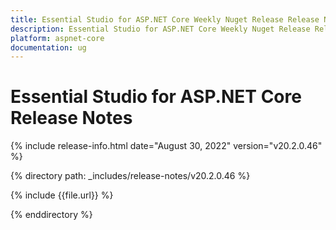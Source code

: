 ```yaml
---
title: Essential Studio for ASP.NET Core Weekly Nuget Release Release Notes  
description: Essential Studio for ASP.NET Core Weekly Nuget Release Release Notes  
platform: aspnet-core
documentation: ug
---
```


# Essential Studio for ASP.NET Core  Release Notes  

{% include release-info.html date="August 30, 2022"  version="v20.2.0.46" %} 

{% directory path: _includes/release-notes/v20.2.0.46 %}

{% include {{file.url}} %}

{% enddirectory %}